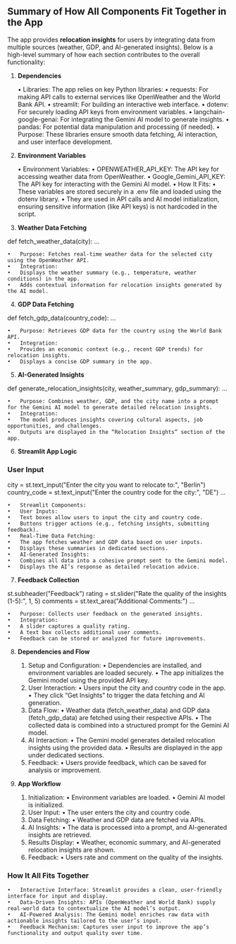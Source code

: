 ## Summary of How All Components Fit Together in the App

The app provides **relocation insights** for users by integrating data from multiple sources (weather, GDP, and AI-generated insights). Below is a high-level summary of how each section contributes to the overall functionality:

1. **Dependencies**

	•	Libraries: The app relies on key Python libraries:
	•	requests: For making API calls to external services like OpenWeather and the World Bank API.
	•	streamlit: For building an interactive web interface.
	•	dotenv: For securely loading API keys from environment variables.
	•	langchain-google-genai: For integrating the Gemini AI model to generate insights.
	•	pandas: For potential data manipulation and processing (if needed).
	•	Purpose: These libraries ensure smooth data fetching, AI interaction, and user interface development.

2. **Environment Variables**

	•	Environment Variables:
	•	OPENWEATHER_API_KEY: The API key for accessing weather data from OpenWeather.
	•	Google_Gemini_API_KEY: The API key for interacting with the Gemini AI model.
	•	How It Fits:
	•	These variables are stored securely in a .env file and loaded using the dotenv library.
	•	They are used in API calls and AI model initialization, ensuring sensitive information (like API keys) is not hardcoded in the script.

3. **Weather Data Fetching**

def fetch_weather_data(city):
    ...

	•	Purpose: Fetches real-time weather data for the selected city using the OpenWeather API.
	•	Integration:
	•	Displays the weather summary (e.g., temperature, weather conditions) in the app.
	•	Adds contextual information for relocation insights generated by the AI model.

4. **GDP Data Fetching**

def fetch_gdp_data(country_code):
    ...

	•	Purpose: Retrieves GDP data for the country using the World Bank API.
	•	Integration:
	•	Provides an economic context (e.g., recent GDP trends) for relocation insights.
	•	Displays a concise GDP summary in the app.

5. **AI-Generated Insights**

def generate_relocation_insights(city, weather_summary, gdp_summary):
    ...

	•	Purpose: Combines weather, GDP, and the city name into a prompt for the Gemini AI model to generate detailed relocation insights.
	•	Integration:
	•	The model produces insights covering cultural aspects, job opportunities, and challenges.
	•	Outputs are displayed in the “Relocation Insights” section of the app.

6. **Streamlit App Logic**

### User Input
city = st.text_input("Enter the city you want to relocate to:", "Berlin")
country_code = st.text_input("Enter the country code for the city:", "DE")
...

	•	Streamlit Components:
	•	User Inputs:
	•	Text boxes allow users to input the city and country code.
	•	Buttons trigger actions (e.g., fetching insights, submitting feedback).
	•	Real-Time Data Fetching:
	•	The app fetches weather and GDP data based on user inputs.
	•	Displays these summaries in dedicated sections.
	•	AI-Generated Insights:
	•	Combines all data into a cohesive prompt sent to the Gemini model.
	•	Displays the AI’s response as detailed relocation advice.

7. **Feedback Collection**

st.subheader("Feedback")
rating = st.slider("Rate the quality of the insights (1-5):", 1, 5)
comments = st.text_area("Additional Comments:")
...

	•	Purpose: Collects user feedback on the generated insights.
	•	Integration:
	•	A slider captures a quality rating.
	•	A text box collects additional user comments.
	•	Feedback can be stored or analyzed for future improvements.

8. **Dependencies and Flow**

	1.	Setup and Configuration:
	•	Dependencies are installed, and environment variables are loaded securely.
	•	The app initializes the Gemini model using the provided API key.
	2.	User Interaction:
	•	Users input the city and country code in the app.
	•	They click “Get Insights” to trigger the data fetching and AI generation.
	3.	Data Flow:
	•	Weather data (fetch_weather_data) and GDP data (fetch_gdp_data) are fetched using their respective APIs.
	•	The collected data is combined into a structured prompt for the Gemini AI model.
	4.	AI Interaction:
	•	The Gemini model generates detailed relocation insights using the provided data.
	•	Results are displayed in the app under dedicated sections.
	5.	Feedback:
	•	Users provide feedback, which can be saved for analysis or improvement.

9. **App Workflow**

	1.	Initialization:
	•	Environment variables are loaded.
	•	Gemini AI model is initialized.
	2.	User Input:
	•	The user enters the city and country code.
	3.	Data Fetching:
	•	Weather and GDP data are fetched via APIs.
	4.	AI Insights:
	•	The data is processed into a prompt, and AI-generated insights are retrieved.
	5.	Results Display:
	•	Weather, economic summary, and AI-generated relocation insights are shown.
	6.	Feedback:
	•	Users rate and comment on the quality of the insights.

### How It All Fits Together

	•	Interactive Interface: Streamlit provides a clean, user-friendly interface for input and display.
	•	Data-Driven Insights: APIs (OpenWeather and World Bank) supply real-world data to contextualize the AI model’s output.
	•	AI-Powered Analysis: The Gemini model enriches raw data with actionable insights tailored to the user’s input.
	•	Feedback Mechanism: Captures user input to improve the app’s functionality and output quality over time.
